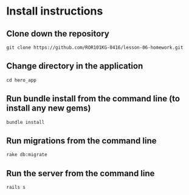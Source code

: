 # Install instructions

## Clone down the repository
`git clone https://github.com/ROR101KG-0416/lesson-06-homework.git`

## Change directory in the application
`cd hero_app`

## Run bundle install from the command line (to install any new gems)

`bundle install`

## Run migrations from the command line

`rake db:migrate`

## Run the server from the command line

`rails s`
